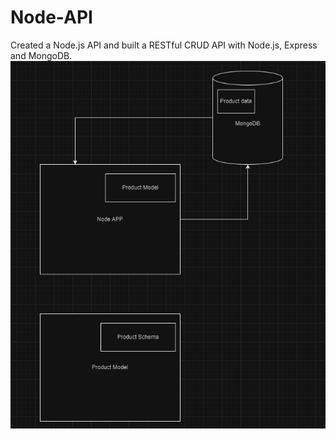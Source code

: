 # Node-API   

Created a Node.js API and built a RESTful CRUD API with Node.js, Express and MongoDB.
![Model](model.png)   
